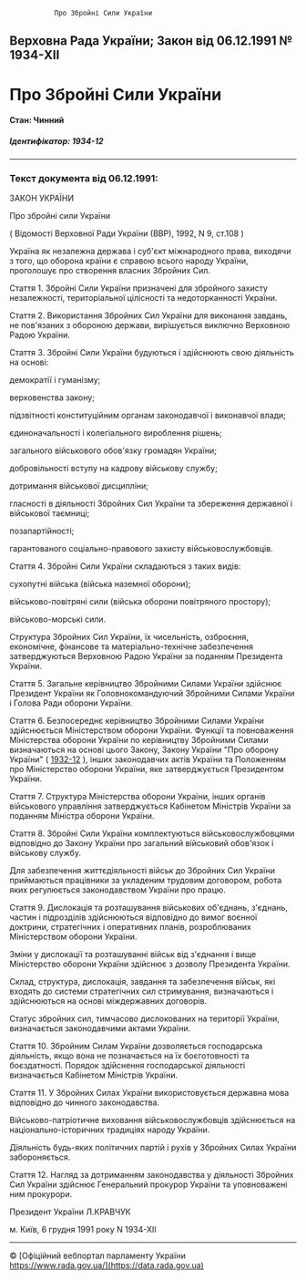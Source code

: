                Про Збройні Сили України

Верховна Рада України; Закон від 06.12.1991 № 1934-XII
------------------------------------------------------

Про Збройні Сили України
========================

#### Стан: Чинний

##### Ідентифікатор: 1934-12

* * *

### Текст документа від 06.12.1991:

ЗАКОН УКРАЇНИ

Про збройні сили України

( Відомості Верховної Ради України (ВВР), 1992, N 9, ст.108 )

Україна як незалежна держава і суб'єкт міжнародного права, виходячи з того, що оборона країни є справою всього народу України, проголошує про створення власних Збройних Сил.

Стаття 1. Збройні Сили України призначені для збройного захисту незалежності, територіальної цілісності та недоторканності України.

Стаття 2. Використання Збройних Сил України для виконання завдань, не пов'язаних з обороною держави, вирішується виключно Верховною Радою України.

Стаття 3. Збройні Сили України будуються і здійснюють свою діяльність на основі:

демократії і гуманізму;

верховенства закону;

підзвітності конституційним органам законодавчої і виконавчої влади;

єдиноначальності і колегіального вироблення рішень;

загального військового обов'язку громадян України;

добровільності вступу на кадрову військову службу;

дотримання військової дисципліни;

гласності в діяльності Збройних Сил України та збереження державної і військової таємниці;

позапартійності;

гарантованого соціально-правового захисту військовослужбовців.

Стаття 4. Збройні Сили України складаються з таких видів:

сухопутні війська (війська наземної оборони);

військово-повітряні сили (війська оборони повітряного простору);

військово-морські сили.

Структура Збройних Сил України, їх чисельність, озброєння, економічне, фінансове та матеріально-технічне забезпечення затверджуються Верховною Радою України за поданням Президента України.

Стаття 5. Загальне керівництво Збройними Силами України здійснює Президент України як Головнокомандуючий Збройними Силами України і Голова Ради оборони України.

Стаття 6. Безпосереднє керівництво Збройними Силами України здійснюється Міністерством оборони України. Функції та повноваження Міністерства оборони України по керівництву Збройними Силами визначаються на основі цього Закону, Закону України "Про оборону України" ( [1932-12](/go/1932-12) ), інших законодавчих актів України та Положенням про Міністерство оборони України, яке затверджується Президентом України.

Стаття 7. Структура Міністерства оборони України, інших органів військового управління затверджується Кабінетом Міністрів України за поданням Міністра оборони України.

Стаття 8. Збройні Сили України комплектуються військовослужбовцями відповідно до Закону України про загальний військовий обов'язок і військову службу.

Для забезпечення життєдіяльності військ до Збройних Сил України приймаються працівники за укладеним трудовим договором, робота яких регулюється законодавством України про працю.

Стаття 9. Дислокація та розташування військових об'єднань, з'єднань, частин і підрозділів здійснюються відповідно до вимог воєнної доктрини, стратегічних і оперативних планів, розроблюваних Міністерством оборони України.

Зміни у дислокації та розташуванні військ від з'єднання і вище Міністерство оборони України здійснює з дозволу Президента України.

Склад, структура, дислокація, завдання та забезпечення військ, які входять до системи стратегічних сил стримування, визначаються і здійснюються на основі міждержавних договорів.

Статус збройних сил, тимчасово дислокованих на території України, визначається законодавчими актами України.

Стаття 10. Збройним Силам України дозволяється господарська діяльність, якщо вона не позначається на їх боєготовності та боєздатності. Порядок здійснення господарської діяльності визначається Кабінетом Міністрів України.

Стаття 11. У Збройних Силах України використовується державна мова відповідно до чинного законодавства.

Військово-патріотичне виховання військовослужбовців здійснюється на національно-історичних традиціях народу України.

Діяльність будь-яких політичних партій і рухів у Збройних Силах України забороняється.

Стаття 12. Нагляд за дотриманням законодавства у діяльності Збройних Сил України здійснює Генеральний прокурор України та уповноважені ним прокурори.

Президент України Л.КРАВЧУК

м. Київ, 6 грудня 1991 року N 1934-XII

* * *

© [Офіційний вебпортал парламенту України  
https://www.rada.gov.ua/](https://data.rada.gov.ua)